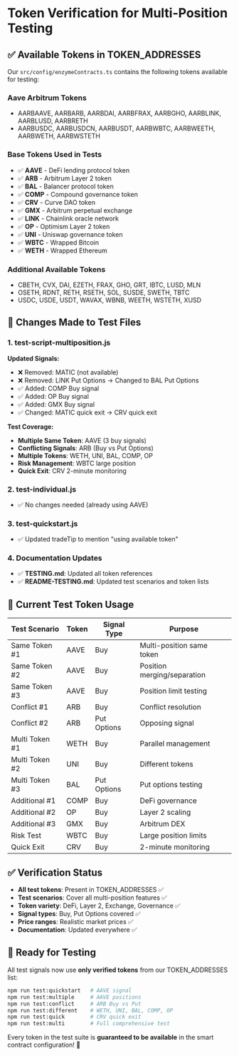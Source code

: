 # Token Verification for Multi-Position Testing

## ✅ Available Tokens in TOKEN_ADDRESSES

Our `src/config/enzymeContracts.ts` contains the following tokens available for testing:

### **Aave Arbitrum Tokens**
- AARBAAVE, AARBARB, AARBDAI, AARBFRAX, AARBGHO, AARBLINK, AARBLUSD, AARBRETH
- AARBUSDC, AARBUSDCN, AARBUSDT, AARBWBTC, AARBWEETH, AARBWETH, AARBWSTETH

### **Base Tokens Used in Tests**
- ✅ **AAVE** - DeFi lending protocol token
- ✅ **ARB** - Arbitrum Layer 2 token
- ✅ **BAL** - Balancer protocol token  
- ✅ **COMP** - Compound governance token
- ✅ **CRV** - Curve DAO token
- ✅ **GMX** - Arbitrum perpetual exchange
- ✅ **LINK** - Chainlink oracle network
- ✅ **OP** - Optimism Layer 2 token
- ✅ **UNI** - Uniswap governance token
- ✅ **WBTC** - Wrapped Bitcoin
- ✅ **WETH** - Wrapped Ethereum

### **Additional Available Tokens**
- CBETH, CVX, DAI, EZETH, FRAX, GHO, GRT, IBTC, LUSD, MLN
- OSETH, RDNT, RETH, RSETH, SOL, SUSDE, SWETH, TBTC
- USDC, USDE, USDT, WAVAX, WBNB, WEETH, WSTETH, XUSD

## 🔄 Changes Made to Test Files

### **1. test-script-multiposition.js**
**Updated Signals:**
- ❌ Removed: MATIC (not available)
- ❌ Removed: LINK Put Options → Changed to BAL Put Options
- ✅ Added: COMP Buy signal
- ✅ Added: OP Buy signal  
- ✅ Added: GMX Buy signal
- ✅ Changed: MATIC quick exit → CRV quick exit

**Test Coverage:**
- **Multiple Same Token**: AAVE (3 buy signals)
- **Conflicting Signals**: ARB (Buy vs Put Options)
- **Multiple Tokens**: WETH, UNI, BAL, COMP, OP
- **Risk Management**: WBTC large position
- **Quick Exit**: CRV 2-minute monitoring

### **2. test-individual.js**
- ✅ No changes needed (already using AAVE)

### **3. test-quickstart.js**  
- ✅ Updated tradeTip to mention "using available token"

### **4. Documentation Updates**
- ✅ **TESTING.md**: Updated all token references
- ✅ **README-TESTING.md**: Updated test scenarios and token lists

## 🎯 Current Test Token Usage

| **Test Scenario** | **Token** | **Signal Type** | **Purpose** |
|-------------------|-----------|-----------------|-------------|
| Same Token #1 | AAVE | Buy | Multi-position same token |
| Same Token #2 | AAVE | Buy | Position merging/separation |  
| Same Token #3 | AAVE | Buy | Position limit testing |
| Conflict #1 | ARB | Buy | Conflict resolution |
| Conflict #2 | ARB | Put Options | Opposing signal |
| Multi Token #1 | WETH | Buy | Parallel management |
| Multi Token #2 | UNI | Buy | Different tokens |
| Multi Token #3 | BAL | Put Options | Put options testing |
| Additional #1 | COMP | Buy | DeFi governance |
| Additional #2 | OP | Buy | Layer 2 scaling |
| Additional #3 | GMX | Buy | Arbitrum DEX |
| Risk Test | WBTC | Buy | Large position limits |
| Quick Exit | CRV | Buy | 2-minute monitoring |

## ✅ Verification Status

- **All test tokens**: Present in TOKEN_ADDRESSES ✅
- **Test scenarios**: Cover all multi-position features ✅ 
- **Token variety**: DeFi, Layer 2, Exchange, Governance ✅
- **Signal types**: Buy, Put Options covered ✅
- **Price ranges**: Realistic market prices ✅
- **Documentation**: Updated everywhere ✅

## 🚀 Ready for Testing

All test signals now use **only verified tokens** from our TOKEN_ADDRESSES list:

```bash
npm run test:quickstart   # AAVE signal
npm run test:multiple     # AAVE positions
npm run test:conflict     # ARB Buy vs Put
npm run test:different    # WETH, UNI, BAL, COMP, OP
npm run test:quick        # CRV quick exit
npm run test:multi        # Full comprehensive test
```

Every token in the test suite is **guaranteed to be available** in the smart contract configuration! 🎉 